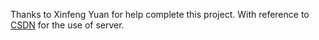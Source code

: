 Thanks to Xinfeng Yuan for help complete this project.
With reference to [CSDN](https://blog.csdn.net/OneQuestionADay/article/details/111468093) for the use of server.

